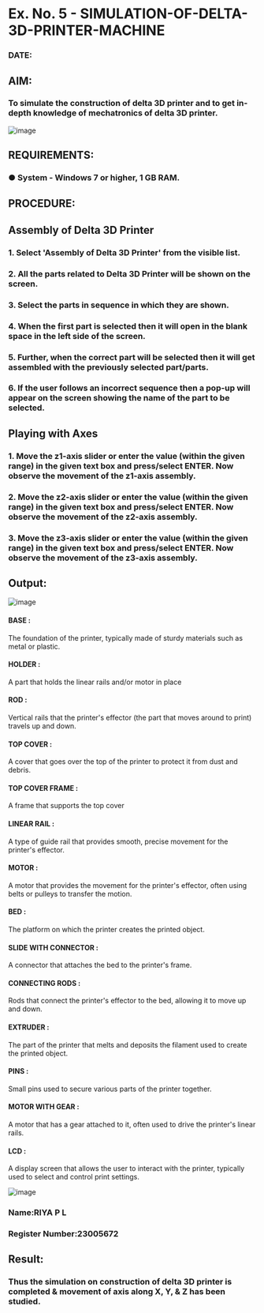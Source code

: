 # Ex. No. 5 - SIMULATION-OF-DELTA-3D-PRINTER-MACHINE

### DATE: 
## AIM:
### To simulate the construction of delta 3D printer and to get in-depth knowledge of mechatronics of delta 3D printer.

![image](https://github.com/Sellakumar1987/Ex.-No.-5---SIMULATION-OF-DELTA-3D-PRINTER-MACHINE/assets/113594316/c784471e-098f-456d-9c1b-e9f0ce56cc9b)

## REQUIREMENTS:
### ●	System - Windows 7 or higher, 1 GB RAM.

## PROCEDURE:

## Assembly of Delta 3D Printer
### 1.	Select 'Assembly of Delta 3D Printer' from the visible list.
### 2.	All the parts related to Delta 3D Printer will be shown on the screen.
### 3.	Select the parts in sequence in which they are shown.
### 4.	When the first part is selected then it will open in the blank space in the left side of the screen.
### 5.	Further, when the correct part will be selected then it will get assembled with the previously selected part/parts.
### 6.	If the user follows an incorrect sequence then a pop-up will appear on the screen showing the name of the part to be selected.

## Playing with Axes
### 1.	Move the z1-axis slider or enter the value (within the given range) in the given text box and press/select ENTER. Now observe the movement of the z1-axis assembly.
### 2.	Move the z2-axis slider or enter the value (within the given range) in the given text box and press/select ENTER. Now observe the movement of the z2-axis assembly.
### 3.	Move the z3-axis slider or enter the value (within the given range) in the given text box and press/select ENTER. Now observe the movement of the z3-axis assembly.

## Output:
![image](https://github.com/Sellakumar1987/Ex.-No.-5---SIMULATION-OF-DELTA-3D-PRINTER-MACHINE/assets/113594316/10304caa-3e0f-4c4a-bd73-3cadb477a64b)

#### BASE :
The foundation of the printer, typically made of sturdy materials such as metal or plastic.
#### HOLDER :
A part that holds the linear rails and/or motor in place
#### ROD :
Vertical rails that the printer's effector (the part that moves around to print) travels up and down.
#### TOP COVER :
A cover that goes over the top of the printer to protect it from dust and debris.
#### TOP COVER FRAME :
A frame that supports the top cover
#### LINEAR RAIL :
A type of guide rail that provides smooth, precise movement for the printer's effector.
#### MOTOR :
A motor that provides the movement for the printer's effector, often using belts or pulleys to transfer the motion.
#### BED :
The platform on which the printer creates the printed object.
#### SLIDE WITH CONNECTOR :
A connector that attaches the bed to the printer's frame.
#### CONNECTING RODS :
Rods that connect the printer's effector to the bed, allowing it to move up and down.
#### EXTRUDER :
The part of the printer that melts and deposits the filament used to create the printed object.
#### PINS :
Small pins used to secure various parts of the printer together.
#### MOTOR WITH GEAR :
A motor that has a gear attached to it, often used to drive the printer's linear rails.
#### LCD :
A display screen that allows the user to interact with the printer, typically used to select and control print settings.

![image](https://github.com/Sellakumar1987/Ex.-No.-5---SIMULATION-OF-DELTA-3D-PRINTER-MACHINE/assets/113594316/1f3e6b6d-0724-41dc-b7d2-15516060d066)
### Name:RIYA P L
### Register Number:23005672

## Result: 
### Thus the simulation on construction of delta 3D printer is completed & movement of axis along X, Y, & Z has been studied.
